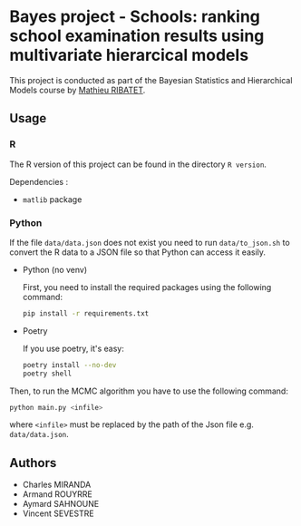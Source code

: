 # Bayes project - Schools: ranking school examination results using multivariate hierarcical models

This project is conducted as part of the Bayesian Statistics and Hierarchical Models course by [Mathieu RIBATET](http://mribatet.perso.math.cnrs.fr/teaching.html#BAYES).

## Usage

### R

The R version of this project can be found in the directory ``R version``.

Dependencies : 
  - ``matlib`` package

### Python

If the file ``data/data.json`` does not exist you need to run ``data/to_json.sh`` to convert the R data to a JSON file so that Python can access it easily.

- Python (no venv)

  First, you need to install the required packages using the following command:
  ```sh
  pip install -r requirements.txt
  ```
- Poetry
  
  If you use poetry, it's easy:
  ```sh
  poetry install --no-dev
  poetry shell
  ```

Then, to run the MCMC algorithm you have to use the following command:
```sh
python main.py <infile>
```

where ``<infile>`` must be replaced by the path of the Json file e.g. ``data/data.json``.

## Authors

- Charles MIRANDA
- Armand ROUYRRE
- Aymard SAHNOUNE
- Vincent SEVESTRE


